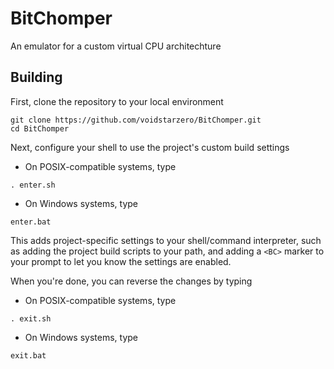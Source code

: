 # BitChomper

An emulator for a custom virtual CPU architechture

## Building

First, clone the repository to your local environment

```
git clone https://github.com/voidstarzero/BitChomper.git
cd BitChomper
```

Next, configure your shell to use the project's custom build settings

- On POSIX-compatible systems, type

```
. enter.sh
```

- On Windows systems, type

```
enter.bat
```

This adds project-specific settings to your shell/command interpreter,
such as adding the project build scripts to your path, and adding a
`<BC>` marker to your prompt to let you know the settings are enabled.

When you're done, you can reverse the changes by typing

- On POSIX-compatible systems, type

```
. exit.sh
```

- On Windows systems, type

```
exit.bat
```
